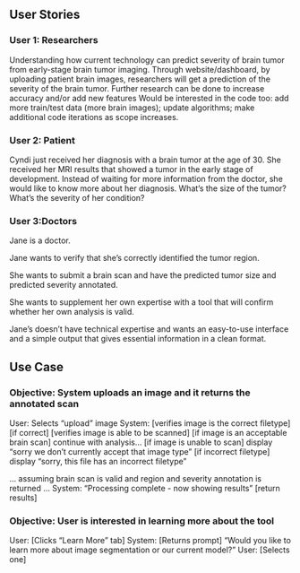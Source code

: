 ## User Stories

### User 1: Researchers
Understanding how current technology can predict severity of brain tumor from early-stage brain tumor imaging.
Through website/dashboard, by uploading patient brain images, researchers will get a prediction of the severity of the brain tumor. Further research can be done to increase accuracy and/or add new features
Would be interested in the code too: add more train/test data (more brain images); update algorithms; make additional code iterations as scope increases. 



### User 2: Patient
Cyndi just received her diagnosis with a brain tumor at the age of 30. She received her MRI results that showed a tumor in the early stage of development. Instead of waiting for more information from the doctor, she would like to know more about her diagnosis. What’s the size of the tumor? What’s the severity of her condition?


### User 3:Doctors
Jane is a doctor.

Jane wants to verify that she’s correctly identified the tumor region.

She wants to submit a brain scan and have the predicted tumor size and predicted severity annotated. 

She wants to supplement her own expertise with a tool that will confirm whether her own analysis is valid.

Jane’s doesn’t have technical expertise and wants an easy-to-use interface and a simple output that gives essential information in a clean format.


## Use Case

### Objective: System uploads an image and it returns the annotated scan

User: Selects “upload” image
System: [verifies image is the correct filetype]
[if correct] [verifies image is able to be scanned]
[if image is an acceptable brain scan] continue with analysis…
[if image is unable to scan] display “sorry we don’t currently accept that image type”
[if incorrect filetype] display “sorry, this file has an incorrect filetype”

… assuming brain scan is valid and region and severity annotation is returned …
System: “Processing complete - now showing results” [return results]


### Objective: User is interested in learning more about the tool

User: [Clicks “Learn More” tab]
System: [Returns prompt] “Would you like to learn more about image segmentation or our current model?”
User: [Selects one]

